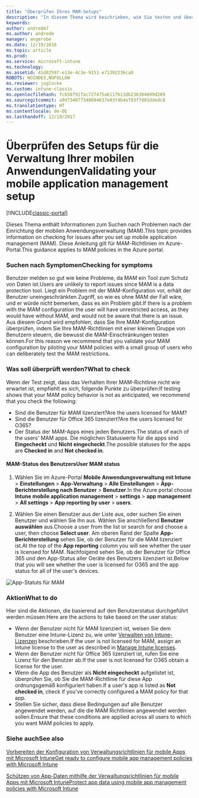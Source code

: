 ```yaml
---
title: "Überprüfen Ihres MAM-Setups"
description: "In diesem Thema wird beschrieben, wie Sie testen und überprüfen können, ob Ihre MAM-Richtlinie ordnungsgemäß eingerichtet wurde und wie erwartet funktioniert."
keywords: 
author: andredm7
ms.author: andredm
manager: angerobe
ms.date: 12/19/2016
ms.topic: article
ms.prod: 
ms.service: microsoft-intune
ms.technology: 
ms.assetid: 41d82597-e13e-4c3e-9151-e71392236ca0
ROBOTS: NOINDEX,NOFOLLOW
ms.reviewer: joglocke
ms.custom: intune-classic
ms.openlocfilehash: fcb58f91fac727475a611f613db236384899d209
ms.sourcegitcommit: a9d734877340894637e03f4b4ef83f7d01ddedc8
ms.translationtype: HT
ms.contentlocale: de-DE
ms.lasthandoff: 12/19/2017
---
```

# <a name="validating-your-mobile-application-management-setup"></a><span data-ttu-id="883a3-103">Überprüfen des Setups für die Verwaltung Ihrer mobilen Anwendungen</span><span class="sxs-lookup"><span data-stu-id="883a3-103">Validating your mobile application management setup</span></span>

[!INCLUDE[classic-portal](../includes/classic-portal.md)]

<span data-ttu-id="883a3-104">Dieses Thema enthält Informationen zum Suchen nach Problemen nach der Einrichtung der mobilen Anwendungsverwaltung (MAM).</span><span class="sxs-lookup"><span data-stu-id="883a3-104">This topic provides information on checking for issues after you set up mobile application management (MAM).</span></span> <span data-ttu-id="883a3-105">Diese Anleitung gilt für MAM-Richtlinien im Azure-Portal.</span><span class="sxs-lookup"><span data-stu-id="883a3-105">This guidance applies to MAM policies in the Azure portal.</span></span>

### <a name="checking-for-symptoms"></a><span data-ttu-id="883a3-106">Suchen nach Symptomen</span><span class="sxs-lookup"><span data-stu-id="883a3-106">Checking for symptoms</span></span>
<span data-ttu-id="883a3-107">Benutzer melden so gut wie keine Probleme, da MAM ein Tool zum Schutz von Daten ist.</span><span class="sxs-lookup"><span data-stu-id="883a3-107">Users are unlikely to report issues since MAM is a data protection tool.</span></span> <span data-ttu-id="883a3-108">Liegt ein Problem mit der MAM-Konfiguration vor, erhält der Benutzer uneingeschränkten Zugriff, so wie es ohne MAM der Fall wäre, und er würde nicht bemerken, dass es ein Problem gibt.</span><span class="sxs-lookup"><span data-stu-id="883a3-108">If there is a problem with the MAM configuration the user will have unrestricted access, as they would have without MAM, and would not be aware that there is an issue.</span></span> <span data-ttu-id="883a3-109">Aus diesem Grund wird empfohlen, dass Sie Ihre MAM-Konfiguration überprüfen, indem Sie Ihre MAM-Richtlinien mit einer kleinen Gruppe von Benutzern steuern, die bewusst die MAM-Einschränkungen testen können.</span><span class="sxs-lookup"><span data-stu-id="883a3-109">For this reason we recommend that you validate your MAM configuration by piloting your MAM policies with a small group of users who can deliberately test the MAM restrictions.</span></span>


### <a name="what-to-check"></a><span data-ttu-id="883a3-110">Was soll überprüft werden?</span><span class="sxs-lookup"><span data-stu-id="883a3-110">What to check</span></span>

<span data-ttu-id="883a3-111">Wenn der Test zeigt, dass das Verhalten Ihrer MAM-Richtlinie nicht wie erwartet ist, empfiehlt es sich, folgende Punkte zu überprüfen:</span><span class="sxs-lookup"><span data-stu-id="883a3-111">If testing shows that your MAM policy behavior is not as anticipated, we recommend that you check the following:</span></span>

- <span data-ttu-id="883a3-112">Sind die Benutzer für MAM lizenziert?</span><span class="sxs-lookup"><span data-stu-id="883a3-112">Are the users licensed for MAM?</span></span>
- <span data-ttu-id="883a3-113">Sind die Benutzer für Office 365 lizenziert?</span><span class="sxs-lookup"><span data-stu-id="883a3-113">Are the users licensed for O365?</span></span>
- <span data-ttu-id="883a3-114">Der Status der MAM-Apps eines jeden Benutzers.</span><span class="sxs-lookup"><span data-stu-id="883a3-114">The status of each of the users' MAM apps.</span></span> <span data-ttu-id="883a3-115">Die möglichen Statuswerte für die apps sind **Eingecheckt** und **Nicht eingecheckt**.</span><span class="sxs-lookup"><span data-stu-id="883a3-115">The possible statuses for the apps are **Checked in** and **Not checked in**.</span></span>

#### <a name="user-mam-status"></a><span data-ttu-id="883a3-116">MAM-Status des Benutzers</span><span class="sxs-lookup"><span data-stu-id="883a3-116">User MAM status</span></span>
1. <span data-ttu-id="883a3-117">Wählen Sie im Azure-Portal **Mobile Anwendungsverwaltung mit Intune** > **Einstellungen** > **App-Verwaltung** > **Alle Einstellungen** > **App-Berichterstellung nach Benutzer** > **Benutzer**.</span><span class="sxs-lookup"><span data-stu-id="883a3-117">In the Azure portal choose **Intune mobile application management** > **settings** > **app management** > **All settings** > **App reporting by user** > **users**.</span></span>

2. <span data-ttu-id="883a3-118">Wählen Sie einen Benutzer aus der Liste aus, oder suchen Sie einen Benutzer und wählen Sie Ihn aus. Wählen Sie anschließend **Benutzer auswählen** aus.</span><span class="sxs-lookup"><span data-stu-id="883a3-118">Choose a user from the list or search for and choose a user, then choose **Select user**.</span></span> <span data-ttu-id="883a3-119">Am oberen Rand der Spalte **App-Berichterstellung** sehen Sie, ob der Benutzer für die MAM lizenziert ist.</span><span class="sxs-lookup"><span data-stu-id="883a3-119">At the top of the **App reporting** column you will see whether the user is licensed for MAM.</span></span> <span data-ttu-id="883a3-120">Nachfolgend sehen Sie, ob der Benutzer für Office 365 und den App-Status aller Geräte des Benutzers lizenziert ist.</span><span class="sxs-lookup"><span data-stu-id="883a3-120">Below that you will see whether the user is licensed for O365 and the app status for all of the user's devices.</span></span>

![App-Statuts für MAM](..\media\ts-mam-user-apps.png)

### <a name="what-to-do"></a><span data-ttu-id="883a3-122">Aktion</span><span class="sxs-lookup"><span data-stu-id="883a3-122">What to do</span></span>
<span data-ttu-id="883a3-123">Hier sind die Aktionen, die basierend auf den Benutzerstatus durchgeführt werden müssen:</span><span class="sxs-lookup"><span data-stu-id="883a3-123">Here are the actions to take based on the user status:</span></span>

- <span data-ttu-id="883a3-124">Wenn der Benutzer nicht für MAM lizenziert ist, weisen Sie dem Benutzer eine Intune-Lizenz zu, wie unter [Verwalten von Intune-Lizenzen](/intune/setup-steps) beschrieben.</span><span class="sxs-lookup"><span data-stu-id="883a3-124">If the user is not licensed for MAM, assign an Intune license to the user as described in [Manage Intune licenses](/intune/setup-steps).</span></span>
- <span data-ttu-id="883a3-125">Wenn der Benutzer nicht für Office 365 lizenziert ist, rufen Sie eine Lizenz für den Benutzer ab.</span><span class="sxs-lookup"><span data-stu-id="883a3-125">If the user is not licensed for O365 obtain a license for the user.</span></span>
- <span data-ttu-id="883a3-126">Wenn die App des Benutzer als **Nicht eingecheckt** aufgelistet ist, überprüfen Sie, ob Sie die MAM-Richtlinie für diese App ordnungsgemäß konfiguriert haben.</span><span class="sxs-lookup"><span data-stu-id="883a3-126">If a user's app is listed as **Not checked in**, check if you've correctly configured a MAM policy for that app.</span></span>
- <span data-ttu-id="883a3-127">Stellen Sie sicher, dass diese Bedingungen auf alle Benutzer angewendet werden, auf die die MAM Richtlinien angewendet werden sollen.</span><span class="sxs-lookup"><span data-stu-id="883a3-127">Ensure that these conditions are applied across all users to which you want MAM policies to apply.</span></span>

### <a name="see-also"></a><span data-ttu-id="883a3-128">Siehe auch</span><span class="sxs-lookup"><span data-stu-id="883a3-128">See also</span></span>
[<span data-ttu-id="883a3-129">Vorbereiten der Konfiguration von Verwaltungsrichtlinien für mobile Apps mit Microsoft Intune</span><span class="sxs-lookup"><span data-stu-id="883a3-129">Get ready to configure mobile app management policies with Microsoft Intune</span></span>](..\deploy-use\get-ready-to-configure-mobile-app-management-policies-with-microsoft-intune.md)

[<span data-ttu-id="883a3-130">Schützen von App-Daten mithilfe der Verwaltungsrichtlinien für mobile Apps mit Microsoft Intune</span><span class="sxs-lookup"><span data-stu-id="883a3-130">Protect app data using mobile app management policies with Microsoft Intune</span></span>](..\deploy-use\protect-app-data-using-mobile-app-management-policies-with-microsoft-intune.md)

